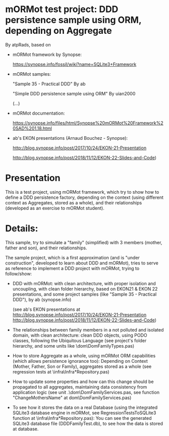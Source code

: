 mORMot test project: DDD persistence sample using ORM, depending on Aggregate
==============================================================

By atpRads, based on

- mORMot framework by Synopse:

     https://synopse.info/fossil/wiki?name=SQLite3+Framework

- mORMot samples:

    "Sample 35 - Practical DDD" By ab

    "Simple DDD persistence sample using ORM" By uian2000
    
    (...)

- mORMot documentation: 

    https://synopse.info/files/html/Synopse%20mORMot%20Framework%20SAD%201.18.html   

- ab's EKON presentations (Arnaud Bouchez - Synopse):

    http://blog.synopse.info/post/2017/10/24/EKON-21-Presentation

    http://blog.synopse.info/post/2018/11/12/EKON-22-Slides-and-Code)    


# Presentation

This is a test project, using mORMot framework, which try to show how to define a DDD persistence factory, depending on the context (using different context as Aggregates, stored as a whole), and their relationships (developed as an exercise to mORMot student).

# Details:
This sample, try to simulate a "family" (simplified) with 3 members (mother, father and son), and their relationships.

The sample project, which is a first approximation (and is "under construction", developed to learn about DDD and mORMot), tries to serve as reference to implement a DDD project with mORMot, trying to follow/show:

- DDD with mORMot: with clean architecture, with proper isolation and uncoupling, with clean folder hierarchy, based on EKON21 & EKON 22 presentations, and some project samples (like "Sample 35 - Practical DDD"), by ab (synopse.info)

     (see ab's EKON presentations at 
          http://blog.synopse.info/post/2017/10/24/EKON-21-Presentation 
          http://blog.synopse.info/post/2018/11/12/EKON-22-Slides-and-Code)

- The relationships between family members in a not polluted and isolated domain, with clean architecture: 
     clean DDD objects, using PODO classes, following the Ubiquitous Language (see project's folder hierarchy, and some units like \dom\DomFamilyTypes.pas)

- How to store Aggregate as a whole, using mORMot ORM capabilities (which allows persistence ignorance too): 
     Depending on Context (Mother, Father, Son or Family), aggregates stored as a whole (see regression tests at \infra\Infra*Repository.pas)

- How to update some properties and how can this change should be propagated to all aggregates, maintaining data consistency from application logic (see unit .\dom\DomFamilyServices.pas, see function "ChangeMothersName" at dom\DomFamilyServices.pas)

- To see how it stores the data on a real Database (using the integrated SQLite3 database engine in mORMot, see RegressionTestsToSQLite3 function at \infra\Infra*Repository.pas): 
     You can see the generated SQLite3 database file (DDDFamilyTest.db), to see how the data is stored at database.



